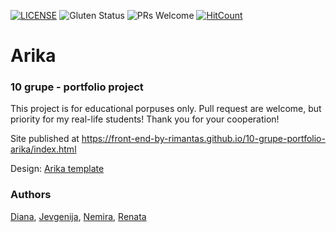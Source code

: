 [![LICENSE](https://img.shields.io/badge/license-MIT-blue.svg?style=flat-square)](https://github.com/front-end-by-rimantas/10-grupe-portfolio-arika/blob/master/LICENSE.md)
![Gluten Status](https://img.shields.io/badge/Gluten-Free-green.svg)
![PRs Welcome](https://img.shields.io/badge/PRs-welcome-brightgreen.svg)
[![HitCount](http://hits.dwyl.com/front-end-by-rimantas/10-grupe-portfolio-arika.svg)](http://hits.dwyl.com/front-end-by-rimantas/10-grupe-portfolio-arika)

# Arika
### 10 grupe - portfolio project

This project is for educational porpuses only. Pull request are welcome, but priority for my real-life students! Thank you for your cooperation!

Site published at https://front-end-by-rimantas.github.io/10-grupe-portfolio-arika/index.html

Design: [Arika template](http://adhyasoft.com/themeforest/arika/arika/index-01.html)

### Authors
[Diana](https://github.com/Dialiu), [Jevgenija](https://github.com/Evgeniya-SS), [Nemira](https://github.com/NemiraD), [Renata](https://github.com/RenataValanciute)
